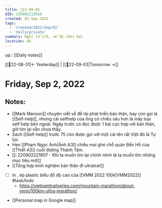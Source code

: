 ```yaml
---
title: 📝22-09-02
UID: 220902213010
created: 02-Sep-2022
tags:
  - 'created/2022/Sep/02'
  - 'daily/private'
summary: Nghỉ lễ 2/9, về GK chơi bời
location: GK
---
```

up:: [[Daily notes]]

[[📝22-08-31|<- Yesterday]] | [[📝22-09-03|Tomorrow ->]]
# Friday, Sep 2, 2022

## Notes:
- [[Mark Manson]] chuyên viết về đề tài phát triển bản thân, hay còn gọi là [[Self-help]], nhưng cái selfhelp của ổng có chiều sâu hơn là mấy loại self help bên ngoài. Ngày trước có đọc được 1 bài cực hợp với bản thân, giờ tìm lại vẫn chưa thấy.
- Sách [[Self-help]] trước 75 còn được gọi với một cái tên rất Việt đó là Tự lực
- Hẹn [[Phạm Ngọc Ánh|Ánh A3]] chiều mai ghé chỗ quán Bến Hồ của [[Thiết A3]] cuối đường Thánh Tâm.
- [[❕ 220902221807 - Khi ta muốn tìm lại chính mình là ta muốn tìm những mục tiêu mới]]
- [[Tổng hợp kinh nghiệm bản thân đi ultratrail]]
- [ ] In , ép plastic biểu đồ độ cao của [[VMM 2022 100k|VMM2022]] #task/todo 
	- https://vietnamtrailseries.com/mountain-marathon/about-vmm/100km-ultra-marathon/

- [[Personal map in Google map]]